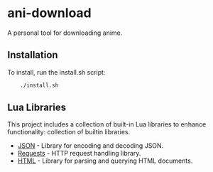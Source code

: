 # ani-download
A personal tool for downloading anime.

## Installation
To install, run the install.sh script:
```bash
    ./install.sh
```

## Lua Libraries
This project includes a collection of built-in Lua libraries to enhance functionality: collection of builtin libraries.

- [JSON](./docs/json.md) - Library for encoding and decoding JSON.
- [Requests](./docs/requests.md) - HTTP request handling library.
- [HTML](./docs/html.md) - Library for parsing and querying HTML documents.

